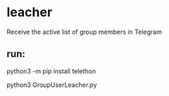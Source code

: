 # leacher
Receive the active list of group members in Telegram

## run:
python3 -m pip install telethon

python3 GroupUserLeacher.py



